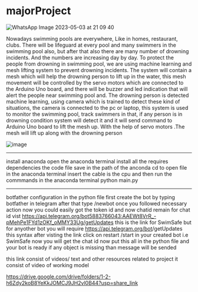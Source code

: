 # majorProject




![WhatsApp Image 2023-05-03 at 21 09 40](https://user-images.githubusercontent.com/98980994/235967186-cec6c37e-e822-4320-80cc-fc56e627c4ee.jpg)



Nowadays swimming pools are everywhere, Like in homes, restaurant, clubs. There will be 
lifeguard at every pool and many swimmers in the swimming pool also, but after that also there are 
many number of drowning incidents. And the numbers are increasing day by day. To protect the 
people from drowning in swimming pool, we are using machine learning and mesh lifting system 
to prevent drowning incidents. The system will contain a mesh which will help the drowning person 
to lift up in the water, this mesh movement will be controlled by the servo motors which are 
connected to the Arduino Uno board, and there will be buzzer and led indication that will alert the 
people near swimming pool and. The drowning person is detected machine learning, using camera 
which is trained to detect these kind of situations, the camera is connected to the pc or laptop, this 
system is used to monitor the swimming pool, track swimmers in that, if any person is in drowning 
condition system will detect it and it will send command to Arduino Uno board to lift the mesh up. 
With the help of servo motors .The mesh will lift up along with the drowning person

![image](https://user-images.githubusercontent.com/98980994/235697505-48a225de-fb67-4de7-b15a-2d9a91b98efa.png)

-----------------------------------------------------------------------------------------------
install anaconda 
open the anaconda terminal 
install all the requires dependencies 
the code file save in the path of the anconda 
cd to open file in the anaconda terminal
insert the cable is the cpu and then run the commmands in the anaconda terminal 
python main.py

------------------------------------------------------------------------------------------------
botfather configuration in the python file first 
create the bot by typing botfather in telegram after that type /newbot
once you followed necessary action now you could easily got the token id and now chatid remain
for chat id vist https://api.telegram.org/bot5883766043:AAEWt8VrR_-pMehPe1FYd1zOKf_oMMY33Ug/getUpdates 
this is the link for SwimSafe but for anyother bot you will require 
https://api.telegram.org/bot<your-bot-token>/getUpdates this syntax
after visting the link click on restart 
/start in your created bot i.e SwimSafe
now you will get the chat id now put this all in the python file and your bot is ready if any object is 
missing than message will be sended


this link consist of videos/ text and other resources related to project 
it consist of video of working model

https://drive.google.com/drive/folders/1-2-h6Zdy2koB8YeKkJOMCJ9JH2vl0B44?usp=share_link

